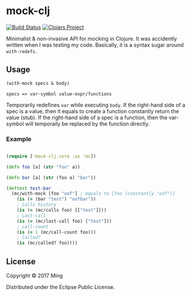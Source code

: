 # mock-clj

[![Build Status](https://travis-ci.org/zhming0/mock-clj.svg?branch=master)](https://travis-ci.org/zhming0/mock-clj)
[![Clojars Project](https://img.shields.io/clojars/v/mock-clj.svg)](https://clojars.org/mock-clj)

Minimalist & non-invasive API for mocking in Clojure. 
It was accidently written when I was testing my code.
Basically, it is a syntax sugar around `with-redefs`. 

## Usage

```clojure
(with-mock specs & body)
```

`specs => var-symbol value-expr/functions`

Temporarily redefines `var` while executing `body`. 
If the right-hand side of a spec is a value, then it equals to create a function constantly return the value (stub).
If the right-hand side of a spec is a function, then the var-symbol will temporaily be replaced by the function directly.

### Example 

```clojure

(require ['mock-clj.core :as 'mc])

(defn foo [a] (str "foo" a))

(defn bar [a] (str (foo a) "bar"))

(deftest test-bar
  (mc/with-mock [foo "oof"] ; equals to [foo (constantly "oof")] 
    (is (= (bar "test") "oofbar"))
    ; Calls history
    (is (= (mc/calls foo) [["test"]]))
    ; Last-call
    (is (= (mc/last-call foo) ["test"]))
    ; call-count
    (is (= 1 (mc/call-count foo)))
    ; Called? 
    (is (mc/called? foo))))

```

## License

Copyright © 2017 Ming

Distributed under the Eclipse Public License.
